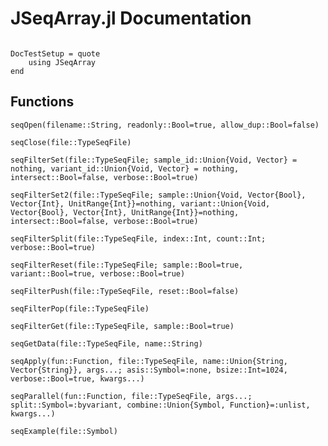 # JSeqArray.jl Documentation

```@contents
```

```@meta
DocTestSetup = quote
	using JSeqArray
end
```


## Functions

```@docs
seqOpen(filename::String, readonly::Bool=true, allow_dup::Bool=false)
```

```@docs
seqClose(file::TypeSeqFile)
```

```@docs
seqFilterSet(file::TypeSeqFile; sample_id::Union{Void, Vector} = nothing, variant_id::Union{Void, Vector} = nothing, intersect::Bool=false, verbose::Bool=true)
```

```@docs
seqFilterSet2(file::TypeSeqFile; sample::Union{Void, Vector{Bool}, Vector{Int}, UnitRange{Int}}=nothing, variant::Union{Void, Vector{Bool}, Vector{Int}, UnitRange{Int}}=nothing, intersect::Bool=false, verbose::Bool=true)
```

```@docs
seqFilterSplit(file::TypeSeqFile, index::Int, count::Int; verbose::Bool=true)
```

```@docs
seqFilterReset(file::TypeSeqFile; sample::Bool=true, variant::Bool=true, verbose::Bool=true)
```

```@docs
seqFilterPush(file::TypeSeqFile, reset::Bool=false)
```

```@docs
seqFilterPop(file::TypeSeqFile)
```

```@docs
seqFilterGet(file::TypeSeqFile, sample::Bool=true)
```

```@docs
seqGetData(file::TypeSeqFile, name::String)
```

```@docs
seqApply(fun::Function, file::TypeSeqFile, name::Union{String, Vector{String}}, args...; asis::Symbol=:none, bsize::Int=1024, verbose::Bool=true, kwargs...)
```

```@docs
seqParallel(fun::Function, file::TypeSeqFile, args...; split::Symbol=:byvariant, combine::Union{Symbol, Function}=:unlist, kwargs...)
```

```@docs
seqExample(file::Symbol)
```

